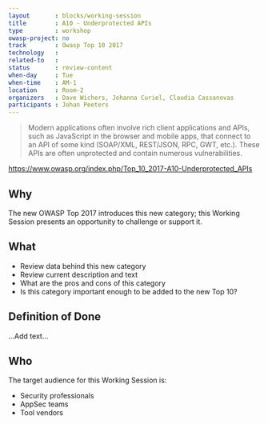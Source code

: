```yaml
---
layout       : blocks/working-session
title        : A10 - Underprotected APIs
type         : workshop
owasp-project: no
track        : Owasp Top 10 2017
technology   :
related-to   :
status       : review-content
when-day     : Tue
when-time    : AM-1
location     : Room-2
organizers   : Dave Wichers, Johanna Curiel, Claudia Cassanovas
participants : Johan Peeters
---
```


> Modern applications often involve rich client applications and APIs, such as JavaScript in the browser and mobile apps, that connect to an API of some kind (SOAP/XML, REST/JSON, RPC, GWT, etc.). These APIs are often unprotected and contain numerous vulnerabilities.

https://www.owasp.org/index.php/Top_10_2017-A10-Underprotected_APIs


## Why

The new OWASP Top 2017 introduces this new category; this Working Session presents an opportunity to challenge or support it.

## What

 - Review data behind this new category
 - Review current description and text
 - What are the pros and cons of this category
 - Is this category important enough to be added to the new Top 10?
 
## Definition of Done

...Add text...

## Who

The target audience for this Working Session is:

 - Security professionals
 - AppSec teams
 - Tool vendors

